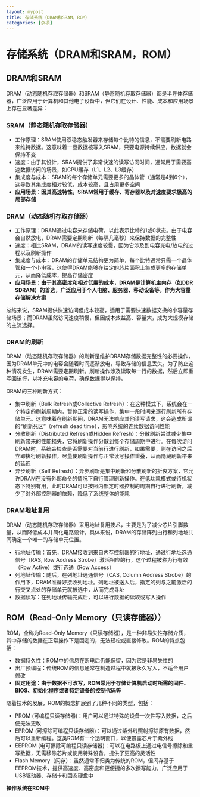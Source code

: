 ```yaml
---
layout: mypost
title: 存储系统（DRAM和SRAM，ROM）
categories: [杂项]
---
```


# 存储系统（DRAM和SRAM，ROM）

## DRAM和SRAM
DRAM（动态随机存取存储器）和SRAM（静态随机存取存储器）都是半导体存储器，广泛应用于计算机和其他电子设备中，但它们在设计、性能、成本和应用场景上存在显著差异：

### SRAM（静态随机存取存储器）
- 工作原理：SRAM使用双稳态触发器来存储每个比特的信息，不需要刷新电路来维持数据。这意味着一旦数据被写入SRAM，只要电源持续供应，数据就会保持不变
- 速度：由于其设计，SRAM提供了非常快速的读写访问时间，通常用于需要高速数据访问的场景，如CPU缓存（L1、L2、L3缓存）
- 集成度与成本：SRAM的每个存储单元需要更多的晶体管（通常是4到6个），这导致其集成度相对较低，成本较高，且占用更多空间
- **应用场景：因其高速特性，SRAM常用于缓存、寄存器以及对速度要求极高的局部存储**

### DRAM（动态随机存取存储器）
- 工作原理：DRAM通过电容来存储电荷，以此表示比特的1或0状态。由于电容会自然放电，DRAM需要定期刷新（每隔几毫秒）来保持数据的完整性
- 速度：相比SRAM，DRAM的读写速度较慢，因为它涉及到电容充电/放电的过程以及刷新操作
- 集成度与成本：DRAM的存储单元结构更为简单，每个比特通常只需一个晶体管和一个小电容，这使得DRAM能够在给定的芯片面积上集成更多的存储单元，从而降低成本，提高存储密度
- **应用场景：由于其高密度和相对低廉的成本，DRAM是计算机主内存（如DDR SDRAM）的首选，广泛应用于个人电脑、服务器、移动设备等，作为大容量存储解决方案**

总结来说，SRAM提供快速访问但成本较高，适用于需要快速数据交换的小容量存储场景；而DRAM虽然访问速度稍慢，但因成本效益高、容量大，成为大规模存储的主流选择。

### DRAM的刷新
DRAM（动态随机存取存储器）的刷新是维护DRAM存储数据完整性的必要操作，因为DRAM单元中的电容会随着时间逐渐放电，导致存储的信息丢失。为了防止这种情况发生，DRAM需要定期刷新。刷新操作涉及读取每一行的数据，然后立即重写回该行，以补充电容的电荷，确保数据得以保持。

DRAM的三种刷新方式：
- 集中刷新（Bulk Refresh或Collective Refresh）：在这种模式下，系统会在一个特定的刷新周期内，暂停正常的读写操作，集中一段时间来逐行刷新所有存储单元。这意味着在刷新期间，DRAM无法响应其他读写请求，这会造成所谓的“刷新死区”（refresh dead time），影响系统的连续数据访问性能
- 分散刷新（Distributed Refresh或Hidden Refresh）：分散刷新尝试减少集中刷新带来的性能损失，它将刷新操作分散到每个存储周期中进行。在每次访问DRAM时，系统会检查是否需要对当前行进行刷新，如果需要，则在访问之后立即执行刷新操作，尽量使刷新操作与正常读写操作重叠，从而隐藏刷新带来的延迟
- 异步刷新（Self Refresh）：异步刷新是集中刷新和分散刷新的折衷方案，它允许DRAM在没有外部命令的情况下自行管理刷新操作。在低功耗模式或待机状态下特别有用，此时DRAM可以按照内部定时器控制的周期自行进行刷新，减少了对外部控制器的依赖，降低了系统整体的能耗

### DRAM地址复用
DRAM（动态随机存取存储器）采用地址复用技术，主要是为了减少芯片引脚数量，从而降低成本并简化电路设计。具体来说，DRAM的存储阵列由行和列地址共同确定一个唯一的存储单元位置。
- 行地址传输：首先，DRAM接收到来自内存控制器的行地址，通过行地址选通信号（RAS, Row Address Strobe）激活相应的行，这个过程被称为行有效（Row Active）或行选通（Row Access）
- 列地址传输：随后，在列地址选通信号（CAS, Column Address Strobe）的作用下，DRAM准备好接收列地址。列地址被送入后，指定的列与之前激活的行交叉点处的存储单元就被选中，从而完成寻址
- 数据读写：在列地址传输完成后，可以进行数据的读取或写入操作

## ROM（Read-Only Memory（只读存储器））
ROM，全称为Read-Only Memory（只读存储器），是一种非易失性存储介质，其中存储的数据在正常操作下是固定的，无法轻松或直接修改。ROM的特点包括：

- 数据持久性：ROM中的信息在断电后仍能保留，因为它是非易失性的
- 出厂预编程：传统ROM的信息通常在制造过程中就被永久写入，不适合用户修改
- **固定用途：由于数据不可改写，ROM常用于存储计算机启动时所需的固件、BIOS、初始化程序或者特定设备的控制代码等**

随着技术的发展，ROM的概念扩展到了几种不同的类型，包括：

- PROM (可编程只读存储器)：用户可以通过特殊的设备一次性写入数据，之后便无法更改
- EPROM (可擦除可编程只读存储器)：可以通过紫外线照射擦除原有数据，然后可以重新编程。这类ROM有一个透明窗口，以便暴露芯片于紫外线
- EEPROM (电可擦除可编程只读存储器)：可以在电路板上通过电信号擦除和重写数据，无需移除芯片或使用特殊设备，提供了更高的灵活性
- Flash Memory（闪存）：虽然通常不归类为传统的ROM，但闪存基于EEPROM技术，提供高速度、高密度和更便捷的多次擦写能力，广泛应用于USB驱动器、存储卡和固态硬盘中

**操作系统在ROM中**